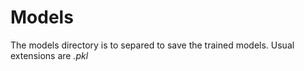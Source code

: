 # Models
The models directory is to separed to save the trained models. Usual extensions are *.pkl*
